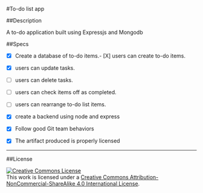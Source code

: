 #To-do list app

##Description

A to-do application built using Expressjs and Mongodb

##Specs

- [X] Create a database of to-do items.- [X] users can create to-do items.
- [X] users can update tasks.
- [ ] users can delete tasks.
- [ ] users can check items off as completed.
- [ ] users can rearrange to-do list items.
- [X] create a backend using node and express 
- [X] Follow good Git team behaviors
- [X] The artifact produced is properly licensed


---
##License

<!-- LICENSE -->

<a rel="license" href="http://creativecommons.org/licenses/by-nc-sa/4.0/"><img alt="Creative Commons License" style="border-width:0" src="https://i.creativecommons.org/l/by-nc-sa/4.0/80x15.png" /></a>
<br />This work is licensed under a <a rel="license" href="http://creativecommons.org/licenses/by-nc-sa/4.0/">Creative Commons Attribution-NonCommercial-ShareAlike 4.0 International License</a>.

